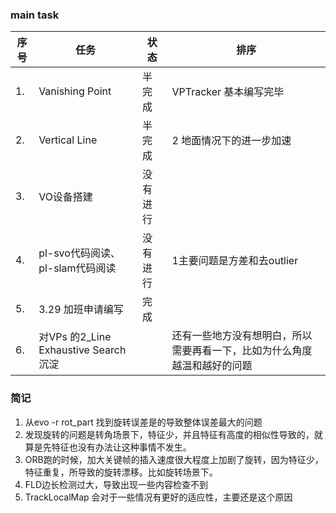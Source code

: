 <!--
 * @Author: Liu Weilong
 * @Date: 2021-03-29 08:58:06
 * @LastEditors: Liu Weilong
 * @LastEditTime: 2021-04-06 22:39:27
 * @FilePath: /3rd-test-learning/record/work_task/week13.md
 * @Description: 
-->
### main task
序号|任务|状态|排序
---|---|---|---
1.  |Vanishing Point|半完成|VPTracker 基本编写完毕
2.  |Vertical Line|半完成|2 地面情况下的进一步加速
3.  |VO设备搭建|没有进行|
4.  |pl-svo代码阅读、pl-slam代码阅读|没有进行|1主要问题是方差和去outlier
5.  |3.29 加班申请编写|完成|
6.  |对VPs 的2_Line Exhaustive Search 沉淀||还有一些地方没有想明白，所以需要再看一下，比如为什么角度越温和越好的问题

### 简记
1. 从evo -r rot_part 找到旋转误差是的导致整体误差最大的问题
2. 发现旋转的问题是转角场景下，特征少，并且特征有高度的相似性导致的，就算是先特征也没有办法让这种事情不发生。
3. ORB跑的时候，加大关键帧的插入速度很大程度上加剧了旋转，因为特征少，特征重复，所导致的旋转漂移。比如旋转场景下。
4. FLD边长检测过大，导致出现一些内容检查不到
5. TrackLocalMap 会对于一些情况有更好的适应性，主要还是这个原因